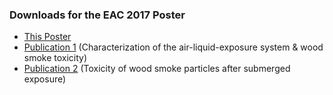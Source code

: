 ### Downloads for the EAC 2017 Poster

- [This Poster](link)
- [Publication 1](MuelhoptDilger_2016_JoAeroSci_Combustion_aerosols_air_liquid_interface.pdf) (Characterization of the air-liquid-exposure system & wood smoke toxicity)
- [Publication 2](Dilger_2016_AOT_Toxicity_of_wood_smoke_particles_PAH_soot_zinc.pdf) (Toxicity of wood smoke particles after submerged exposure)
